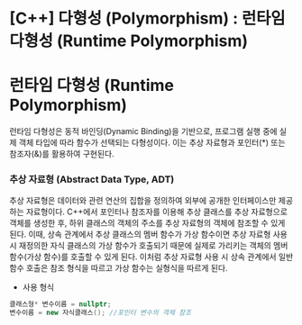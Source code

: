 # [C++] 다형성 (Polymorphism) : 런타임 다형성 (Runtime Polymorphism)

# 런타임 다형성 (Runtime Polymorphism)

런타임 다형성은 동적 바인딩(Dynamic Binding)을 기반으로, 프로그램 실행 중에 실제 객체 타입에 따라 함수가 선택되는 다형성이다. 이는 추상 자료형과 포인터(*) 또는 참조자(&)를 활용하여 구현된다.

### **추상 자료형 (Abstract Data Type, ADT)**

추상 자료형은 데이터와 관련 연산의 집합을 정의하여 외부에 공개한 인터페이스만 제공하는 자료형이다. C++에서  포인터나 참조자를 이용해 추상 클래스를 추상 자료형으로 객체를 생성한 후, 하위 클래스의 객체의 주소를 추상 자료형의 객체에 참조할 수 있게 된다. 이때, 상속 관계에서 추상 클래스의 멤버 함수가 가상 함수이면 추상 자료형 사용 시 재정의한 자식 클래스의 가상 함수가 호출되기 때문에 실제로 가리키는 객체의 멤버 함수(가상 함수)를 호출할 수 있게 된다. 이처럼 추상 자료형 사용 시 상속 관계에서 일반 함수 호출은 참조 형식을 따르고 가상 함수는 실형식을 따르게 된다.

- 사용 형식

```cpp
클래스형* 변수이름 = nullptr;
변수이름 = new 자식클래스(); //포인터 변수의 객체 참조
```